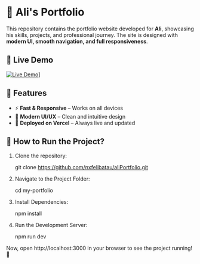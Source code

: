 # 🌟 Ali's Portfolio

This repository contains the portfolio website developed for **Ali**, showcasing his skills, projects, and professional journey. The site is designed with **modern UI, smooth navigation, and full responsiveness**.

## 🚀 Live Demo  
[![Live Demo](https://img.shields.io/badge/Live%20Demo-Click%20Here-blue?style=flat&logo=vercel)](https://ali-portfolio-iota-ten.vercel.app/)]

## 📌 Features
- ⚡ **Fast & Responsive** – Works on all devices  
- 🎨 **Modern UI/UX** – Clean and intuitive design  
- 🚀 **Deployed on Vercel** – Always live and updated  

## 🔧 How to Run the Project?
1. Clone the repository:

   git clone https://github.com/nxfelibatau/aliPortfolio.git

2. Navigate to the Project Folder:

   cd my-portfolio

3. Install Dependencies:
   
   npm install

4. Run the Development Server:

   npm run dev

Now, open http://localhost:3000 in your browser to see the project running! 🚀
